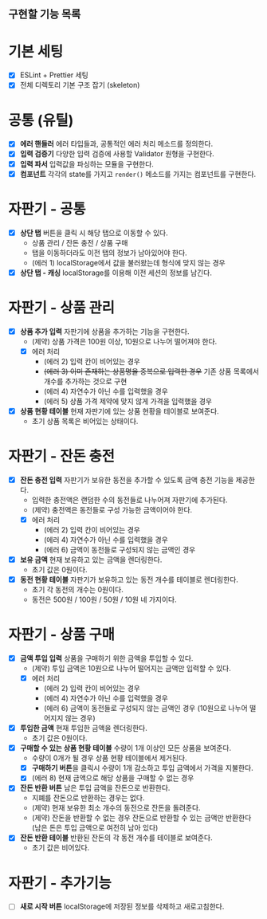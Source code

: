 ## 구현할 기능 목록

# 기본 세팅

- [x] ESLint + Prettier 세팅
- [x] 전체 디렉토리 기본 구조 잡기 (skeleton)

# 공통 (유틸)

- [x] **에러 핸들러** 에러 타입들과, 공통적인 에러 처리 메소드를 정의한다.
- [x] **입력 검증기** 다양한 입력 검증에 사용할 Validator 원형을 구현한다.
- [x] **입력 파서** 입력값을 파싱하는 모듈을 구현한다.
- [x] **컴포넌트** 각각의 state를 가지고 `render()` 메소드를 가지는 컴포넌트를 구현한다.

# 자판기 - 공통

- [x] **상단 탭** 버튼을 클릭 시 해당 탭으로 이동할 수 있다.
  - 상품 관리 / 잔돈 충전 / 상품 구매
  - 탭을 이동하더라도 이전 탭의 정보가 남아있어야 한다.
  - (에러 1) localStorage에서 값을 불러왔는데 형식에 맞지 않는 경우
- [x] **상단 탭 - 캐싱** localStorage를 이용해 이전 세션의 정보를 남긴다.

# 자판기 - 상품 관리

- [x] **상품 추가 입력** 자판기에 상품을 추가하는 기능을 구현한다.
  - (제약) 상품 가격은 100원 이상, 10원으로 나누어 떨어져야 한다.
  - [x] 에러 처리
    - (에러 2) 입력 칸이 비어있는 경우
    - ~~(에러 3) 이미 존재하는 상품명을 중복으로 입력한 경우~~ 기존 상품 목록에서 개수를 추가하는 것으로 구현
    - (에러 4) 자연수가 아닌 수를 입력했을 경우
    - (에러 5) 상품 가격 제약에 맞지 않게 가격을 입력했을 경우
- [x] **상품 현황 테이블** 현재 자판기에 있는 상품 현황을 테이블로 보여준다.
  - 초기 상품 목록은 비어있는 상태이다.

# 자판기 - 잔돈 충전

- [x] **잔돈 충전 입력** 자판기가 보유한 동전을 추가할 수 있도록 금액 충전 기능을 제공한다.
  - 입력한 충전액은 랜덤한 수의 동전들로 나누어져 자판기에 추가된다.
  - (제약) 충전액은 동전들로 구성 가능한 금액이어야 한다.
  - [x] 에러 처리
    - (에러 2) 입력 칸이 비어있는 경우
    - (에러 4) 자연수가 아닌 수를 입력했을 경우
    - (에러 6) 금액이 동전들로 구성되지 않는 금액인 경우
- [x] **보유 금액** 현재 보유하고 있는 금액을 렌더링한다.
  - 초기 값은 0원이다.
- [x] **동전 현황 테이블** 자판기가 보유하고 있는 동전 개수를 테이블로 렌더링한다.
  - 초기 각 동전의 개수는 0원이다.
  - 동전은 500원 / 100원 / 50원 / 10원 네 가지이다.

# 자판기 - 상품 구매

- [x] **금액 투입 입력** 상품을 구매하기 위한 금액을 투입할 수 있다.
  - (제약) 투입 금액은 10원으로 나누어 떨어지는 금액만 입력할 수 있다.
  - [x] 에러 처리
    - (에러 2) 입력 칸이 비어있는 경우
    - (에러 4) 자연수가 아닌 수를 입력했을 경우
    - (에러 6) 금액이 동전들로 구성되지 않는 금액인 경우 (10원으로 나누어 떨어지지 않는 경우)
- [x] **투입한 금액** 현재 투입한 금액을 렌더링한다.
  - 초기 값은 0원이다.
- [x] **구매할 수 있는 상품 현황 테이블** 수량이 1개 이상인 모든 상품을 보여준다.
  - 수량이 0개가 될 경우 상품 현황 테이블에서 제거된다.
  - [x] **구매하기 버튼**을 클릭시 수량이 1개 감소하고 투입 금액에서 가격을 지불한다.
  - [x] (에러 8) 현재 금액으로 해당 상품을 구매할 수 없는 경우
- [x] **잔돈 반환 버튼** 남은 투입 금액을 잔돈으로 반환한다.
  - 지폐를 잔돈으로 반환하는 경우는 없다.
  - (제약) 현재 보유한 최소 개수의 동전으로 잔돈을 돌려준다.
  - (제약) 잔돈을 반환할 수 없는 경우 잔돈으로 반환할 수 있는 금액만 반환한다 (남은 돈은 투입 금액으로 여전히 남아 있다)
- [x] **잔돈 반환 테이블** 반환된 잔돈의 각 동전 개수를 테이블로 보여준다.
  - 초기 값은 비어있다.

# 자판기 - 추가기능

- [ ] **새로 시작 버튼** localStorage에 저장된 정보를 삭제하고 새로고침한다.
